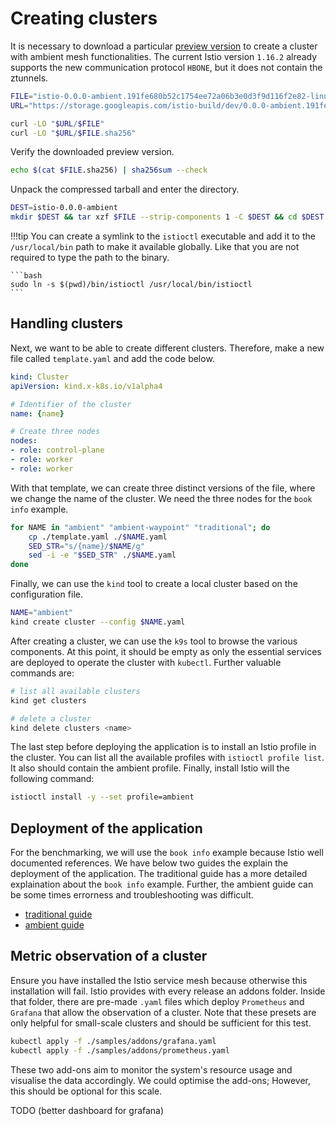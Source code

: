 # Creating clusters

It is necessary to download a particular [preview version](https://gcsweb.istio.io/gcs/istio-build/dev/0.0.0-ambient.191fe680b52c1754ee72a06b3e0d3f9d116f2e82) to create a cluster with ambient mesh functionalities.
The current Istio version `1.16.2` already supports the new communication protocol `HBONE`, but it does not contain the ztunnels.

```bash
FILE="istio-0.0.0-ambient.191fe680b52c1754ee72a06b3e0d3f9d116f2e82-linux-amd64.tar.gz"
URL="https://storage.googleapis.com/istio-build/dev/0.0.0-ambient.191fe680b52c1754ee72a06b3e0d3f9d116f2e82"

curl -LO "$URL/$FILE"
curl -LO "$URL/$FILE.sha256"
```

Verify the downloaded preview version.

```bash
echo $(cat $FILE.sha256) | sha256sum --check
```

Unpack the compressed tarball and enter the directory.

```bash
DEST=istio-0.0.0-ambient
mkdir $DEST && tar xzf $FILE --strip-components 1 -C $DEST && cd $DEST
```

!!!tip
    You can create a symlink to the `istioctl` executable and add it to the `/usr/local/bin` path to make it available globally.
    Like that you are not required to type the path to the binary.

    ```bash
    sudo ln -s $(pwd)/bin/istioctl /usr/local/bin/istioctl
    ```

## Handling clusters

Next, we want to be able to create different clusters.
Therefore, make a new file called `template.yaml` and add the code below.

```yaml title="template.yaml"
kind: Cluster
apiVersion: kind.x-k8s.io/v1alpha4

# Identifier of the cluster
name: {name}

# Create three nodes
nodes:
- role: control-plane
- role: worker
- role: worker
```

With that template, we can create three distinct versions of the file, where we change the name of the cluster.
We need the three nodes for the `book info` example.

```bash
for NAME in "ambient" "ambient-waypoint" "traditional"; do
    cp ./template.yaml ./$NAME.yaml
    SED_STR="s/{name}/$NAME/g"
    sed -i -e "$SED_STR" ./$NAME.yaml
done
```

Finally, we can use the `kind` tool to create a local cluster based on the configuration file.

```bash
NAME="ambient"
kind create cluster --config $NAME.yaml
```

After creating a cluster, we can use the `k9s` tool to browse the various components.
At this point, it should be empty as only the essential services are deployed to operate the cluster with `kubectl`.
Further valuable commands are:

```bash
# list all available clusters
kind get clusters

# delete a cluster
kind delete clusters <name>
```

The last step before deploying the application is to install an Istio profile in the cluster.
You can list all the available profiles with `istioctl profile list`.
It also should contain the ambient profile.
Finally, install Istio will the following command:

```bash
istioctl install -y --set profile=ambient
```

## Deployment of the application

For the benchmarking, we will use the `book info` example because Istio well documented references.
We have below two guides the explain the deployment of the application.
The traditional guide has a more detailed explaination about the `book info` example.
Further, the ambient guide can be some times errorness and troubleshooting was difficult.

- [traditional guide](https://istio.io/latest/docs/examples/bookinfo/#deploying-the-application)
- [ambient guide](https://istio.io/latest/blog/2022/get-started-ambient/#deploy-your-applications)

## Metric observation of a cluster

Ensure you have installed the Istio service mesh because otherwise this installation will fail.
Istio provides with every release an addons folder.
Inside that folder, there are pre-made `.yaml` files which deploy `Prometheus` and `Grafana` that allow the observation of a cluster.
Note that these presets are only helpful for small-scale clusters and should be sufficient for this test.

```bash
kubectl apply -f ./samples/addons/grafana.yaml
kubectl apply -f ./samples/addons/prometheus.yaml
```

These two add-ons aim to monitor the system's resource usage and visualise the data accordingly.
We could optimise the add-ons; However, this should be optional for this scale.

TODO (better dashboard for grafana)

